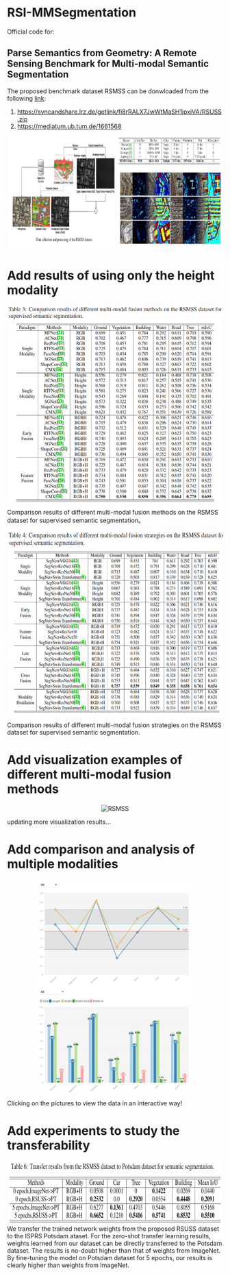 # RSI-MMSegmentation

Official code for:
## Parse Semantics from Geometry: A Remote Sensing Benchmark for Multi-modal Semantic Segmentation

The proposed benchmark dataset RSMSS can be donwloaded from the following [link](https://syncandshare.lrz.de/getlink/fi8rRALX7JwWtMaSH1jpxiVA/RSUSS.zip):
1. https://syncandshare.lrz.de/getlink/fi8rRALX7JwWtMaSH1jpxiVA/RSUSS.zip
2. https://mediatum.ub.tum.de/1661568
<div  align="center">    
 <img src="resources/RSMSS.png" width = "990" height = "270" alt="RSMSS" align=center />
</div>


# Add results of using only the height modality

<div  align="center">    
 <img src="resources/res1.png" width = "613" height = "460" alt="RSMSS" align=center />
</div>

  Comparison results of different multi-modal fusion methods on the RSMSS dataset for supervised semantic segmentation。

<div  align="center">    
 <img src="resources/res2.png" width = "620" height = "432" alt="RSMSS" align=center />
</div>

  Comparison results of different multi-modal fusion strategies on the RSMSS dataset for supervised semantic segmentation.

# Add visualization examples of different multi-modal fusion methods

<div  align="center">    
 <img src="resources/vis1.png" width = "980" height = "460" alt="RSMSS" align=center />
</div>

  updating more visualization results...

# Add comparison and analysis of multiple modalities
<center  class="half">    
<a href="https://public.flourish.studio/visualisation/10968749/">
 <img src="resources/bar.png" width = "362" height = "250" alt="RSMSS" align=center />
 </a><a href="https://public.flourish.studio/visualisation/11006073/">
 <img src="resources/anay.png" width = "362" height = "250" alt="RSMSS" align=center />
 </a>
</center>

  Clicking on the pictures to view the data in an interactive way!

# Add experiments to study the transferability
<div  align="center">    
 <img src="resources/res3.png" width = "750" height = "150" alt="RSMSS" align=center />
</div>
We transfer the trained network weights from the proposed RSUSS dataset to the ISPRS Potsdam ataset. 
For the zero-shot transfer learning results, weights learned from our dataset can be directly transferred to the Potsdam dataset.
The results is no-doubt higher than that of weights from ImageNet. 
By fine-tuning the model on Potsdam dataset for 5 epochs, our results is clearly higher than weights from ImageNet. 


